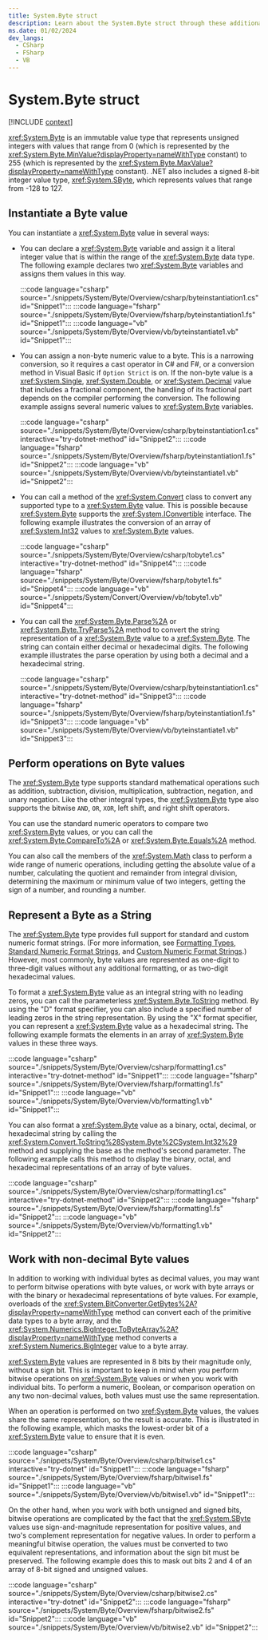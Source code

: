 ```yaml
---
title: System.Byte struct
description: Learn about the System.Byte struct through these additional API remarks.
ms.date: 01/02/2024
dev_langs:
  - CSharp
  - FSharp
  - VB
---
```

# System.Byte struct

[!INCLUDE [context](includes/context.md)]

<xref:System.Byte> is an immutable value type that represents unsigned integers with values that range from 0 (which is represented by the <xref:System.Byte.MinValue?displayProperty=nameWithType> constant) to 255 (which is represented by the <xref:System.Byte.MaxValue?displayProperty=nameWithType> constant). .NET also includes a signed 8-bit integer value type, <xref:System.SByte>, which represents values that range from -128 to 127.

## Instantiate a Byte value

You can instantiate a <xref:System.Byte> value in several ways:

- You can declare a <xref:System.Byte> variable and assign it a literal integer value that is within the range of the <xref:System.Byte> data type. The following example declares two <xref:System.Byte> variables and assigns them values in this way.

  :::code language="csharp" source="./snippets/System/Byte/Overview/csharp/byteinstantiation1.cs" id="Snippet1":::
  :::code language="fsharp" source="./snippets/System/Byte/Overview/fsharp/byteinstantiation1.fs" id="Snippet1":::
  :::code language="vb" source="./snippets/System/Byte/Overview/vb/byteinstantiate1.vb" id="Snippet1":::

- You can assign a non-byte numeric value to a byte. This is a narrowing conversion, so it requires a cast operator in C# and F#, or a conversion method in Visual Basic if `Option Strict` is on. If the non-byte value is a <xref:System.Single>, <xref:System.Double>, or <xref:System.Decimal> value that includes a fractional component, the handling of its fractional part depends on the compiler performing the conversion. The following example assigns several numeric values to <xref:System.Byte> variables.

  :::code language="csharp" source="./snippets/System/Byte/Overview/csharp/byteinstantiation1.cs" interactive="try-dotnet-method" id="Snippet2":::
  :::code language="fsharp" source="./snippets/System/Byte/Overview/fsharp/byteinstantiation1.fs" id="Snippet2":::
  :::code language="vb" source="./snippets/System/Byte/Overview/vb/byteinstantiate1.vb" id="Snippet2":::

- You can call a method of the <xref:System.Convert> class to convert any supported type to a <xref:System.Byte> value. This is possible because <xref:System.Byte> supports the <xref:System.IConvertible> interface. The following example illustrates the conversion of an array of <xref:System.Int32> values to <xref:System.Byte> values.

  :::code language="csharp" source="./snippets/System/Byte/Overview/csharp/tobyte1.cs" interactive="try-dotnet-method" id="Snippet4":::
  :::code language="fsharp" source="./snippets/System/Byte/Overview/fsharp/tobyte1.fs" id="Snippet4":::
  :::code language="vb" source="./snippets/System/Convert/Overview/vb/tobyte1.vb" id="Snippet4":::

- You can call the <xref:System.Byte.Parse%2A> or <xref:System.Byte.TryParse%2A> method to convert the string representation of a <xref:System.Byte> value to a <xref:System.Byte>. The string can contain either decimal or hexadecimal digits. The following example illustrates the parse operation by using both a decimal and a hexadecimal string.

  :::code language="csharp" source="./snippets/System/Byte/Overview/csharp/byteinstantiation1.cs" interactive="try-dotnet-method" id="Snippet3":::
  :::code language="fsharp" source="./snippets/System/Byte/Overview/fsharp/byteinstantiation1.fs" id="Snippet3":::
  :::code language="vb" source="./snippets/System/Byte/Overview/vb/byteinstantiate1.vb" id="Snippet3":::

## Perform operations on Byte values

The <xref:System.Byte> type supports standard mathematical operations such as addition, subtraction, division, multiplication, subtraction, negation, and unary negation. Like the other integral types, the <xref:System.Byte> type also supports the bitwise `AND`, `OR`, `XOR`, left shift, and right shift operators.

You can use the standard numeric operators to compare two <xref:System.Byte> values, or you can call the <xref:System.Byte.CompareTo%2A> or <xref:System.Byte.Equals%2A> method.

You can also call the members of the <xref:System.Math> class to perform a wide range of numeric operations, including getting the absolute value of a number, calculating the quotient and remainder from integral division, determining the maximum or minimum value of two integers, getting the sign of a number, and rounding a number.

## Represent a Byte as a String

The <xref:System.Byte> type provides full support for standard and custom numeric format strings. (For more information, see [Formatting Types](../../standard/base-types/formatting-types.md), [Standard Numeric Format Strings](../../standard/base-types/standard-numeric-format-strings.md), and [Custom Numeric Format Strings](../../standard/base-types/custom-numeric-format-strings.md).) However, most commonly, byte values are represented as one-digit to three-digit values without any additional formatting, or as two-digit hexadecimal values.

To format a <xref:System.Byte> value as an integral string with no leading zeros, you can call the parameterless <xref:System.Byte.ToString> method. By using the "D" format specifier, you can also include a specified number of leading zeros in the string representation. By using the "X" format specifier, you can represent a <xref:System.Byte> value as a hexadecimal string. The following example formats the elements in an array of <xref:System.Byte> values in these three ways.

:::code language="csharp" source="./snippets/System/Byte/Overview/csharp/formatting1.cs" interactive="try-dotnet-method" id="Snippet1":::
:::code language="fsharp" source="./snippets/System/Byte/Overview/fsharp/formatting1.fs" id="Snippet1":::
:::code language="vb" source="./snippets/System/Byte/Overview/vb/formatting1.vb" id="Snippet1":::

You can also format a <xref:System.Byte> value as a binary, octal, decimal, or hexadecimal string by calling the <xref:System.Convert.ToString%28System.Byte%2CSystem.Int32%29> method and supplying the base as the method's second parameter. The following example calls this method to display the binary, octal, and hexadecimal representations of an array of byte values.

:::code language="csharp" source="./snippets/System/Byte/Overview/csharp/formatting1.cs" interactive="try-dotnet-method" id="Snippet2":::
:::code language="fsharp" source="./snippets/System/Byte/Overview/fsharp/formatting1.fs" id="Snippet2":::
:::code language="vb" source="./snippets/System/Byte/Overview/vb/formatting1.vb" id="Snippet2":::

## Work with non-decimal Byte values

In addition to working with individual bytes as decimal values, you may want to perform bitwise operations with byte values, or work with byte arrays or with the binary or hexadecimal representations of byte values. For example, overloads of the <xref:System.BitConverter.GetBytes%2A?displayProperty=nameWithType> method can convert each of the primitive data types to a byte array, and the <xref:System.Numerics.BigInteger.ToByteArray%2A?displayProperty=nameWithType> method converts a <xref:System.Numerics.BigInteger> value to a byte array.

<xref:System.Byte> values are represented in 8 bits by their magnitude only, without a sign bit. This is important to keep in mind when you perform bitwise operations on <xref:System.Byte> values or when you work with individual bits. To perform a numeric, Boolean, or comparison operation on any two non-decimal values, both values must use the same representation.

When an operation is performed on two <xref:System.Byte> values, the values share the same representation, so the result is accurate. This is illustrated in the following example, which masks the lowest-order bit of a <xref:System.Byte> value to ensure that it is even.

:::code language="csharp" source="./snippets/System/Byte/Overview/csharp/bitwise1.cs" interactive="try-dotnet" id="Snippet1":::
:::code language="fsharp" source="./snippets/System/Byte/Overview/fsharp/bitwise1.fs" id="Snippet1":::
:::code language="vb" source="./snippets/System/Byte/Overview/vb/bitwise1.vb" id="Snippet1":::

On the other hand, when you work with both unsigned and signed bits, bitwise operations are complicated by the fact that the <xref:System.SByte> values use sign-and-magnitude representation for positive values, and two's complement representation for negative values. In order to perform a meaningful bitwise operation, the values must be converted to two equivalent representations, and information about the sign bit must be preserved. The following example does this to mask out bits 2 and 4 of an array of 8-bit signed and unsigned values.

:::code language="csharp" source="./snippets/System/Byte/Overview/csharp/bitwise2.cs" interactive="try-dotnet" id="Snippet2":::
:::code language="fsharp" source="./snippets/System/Byte/Overview/fsharp/bitwise2.fs" id="Snippet2":::
:::code language="vb" source="./snippets/System/Byte/Overview/vb/bitwise2.vb" id="Snippet2":::
